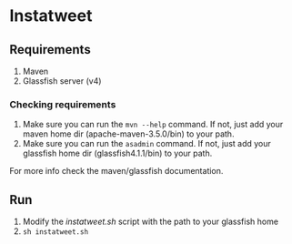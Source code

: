 # Instatweet

## Requirements
1. Maven
2. Glassfish server (v4)

### Checking requirements
1. Make sure you can run the `mvn --help` command. If not, just add your maven
home dir (apache-maven-3.5.0/bin) to your path.
2. Make sure you can run the `asadmin` command. If not, just add your glassfish
home dir (glassfish4.1.1/bin) to your path.

For more info check the maven/glassfish documentation.

## Run
1. Modify the _instatweet.sh_ script with the path to your glassfish home
2. `sh instatweet.sh`
